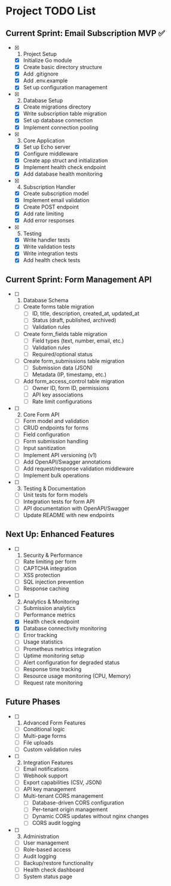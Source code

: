 # Project TODO List

## Current Sprint: Email Subscription MVP ✅
- [x] 1. Project Setup
  - [x] Initialize Go module
  - [x] Create basic directory structure
  - [x] Add .gitignore
  - [x] Add .env.example
  - [x] Set up configuration management

- [x] 2. Database Setup
  - [x] Create migrations directory
  - [x] Write subscription table migration
  - [x] Set up database connection
  - [x] Implement connection pooling

- [x] 3. Core Application
  - [x] Set up Echo server
  - [x] Configure middleware
  - [x] Create app struct and initialization
  - [x] Implement health check endpoint
  - [x] Add database health monitoring

- [x] 4. Subscription Handler
  - [x] Create subscription model
  - [x] Implement email validation
  - [x] Create POST endpoint
  - [x] Add rate limiting
  - [x] Add error responses

- [x] 5. Testing
  - [x] Write handler tests
  - [x] Write validation tests
  - [x] Write integration tests
  - [x] Add health check tests

## Current Sprint: Form Management API
- [ ] 1. Database Schema
  - [ ] Create forms table migration
    - [ ] ID, title, description, created_at, updated_at
    - [ ] Status (draft, published, archived)
    - [ ] Validation rules
  - [ ] Create form_fields table migration
    - [ ] Field types (text, number, email, etc.)
    - [ ] Validation rules
    - [ ] Required/optional status
  - [ ] Create form_submissions table migration
    - [ ] Submission data (JSON)
    - [ ] Metadata (IP, timestamp, etc.)
  - [ ] Add form_access_control table migration
    - [ ] Owner ID, form ID, permissions
    - [ ] API key associations
    - [ ] Rate limit configurations

- [ ] 2. Core Form API
  - [ ] Form model and validation
  - [ ] CRUD endpoints for forms
  - [ ] Field configuration
  - [ ] Form submission handling
  - [ ] Input sanitization
  - [ ] Implement API versioning (v1)
  - [ ] Add OpenAPI/Swagger annotations
  - [ ] Add request/response validation middleware
  - [ ] Implement bulk operations

- [ ] 3. Testing & Documentation
  - [ ] Unit tests for form models
  - [ ] Integration tests for form API
  - [ ] API documentation with OpenAPI/Swagger
  - [ ] Update README with new endpoints

## Next Up: Enhanced Features
- [ ] 1. Security & Performance
  - [ ] Rate limiting per form
  - [ ] CAPTCHA integration
  - [ ] XSS protection
  - [ ] SQL injection prevention
  - [ ] Response caching

- [ ] 2. Analytics & Monitoring
  - [ ] Submission analytics
  - [ ] Performance metrics
  - [x] Health check endpoint
  - [x] Database connectivity monitoring
  - [ ] Error tracking
  - [ ] Usage statistics
  - [ ] Prometheus metrics integration
  - [ ] Uptime monitoring setup
  - [ ] Alert configuration for degraded status
  - [ ] Response time tracking
  - [ ] Resource usage monitoring (CPU, Memory)
  - [ ] Request rate monitoring

## Future Phases
- [ ] 1. Advanced Form Features
  - [ ] Conditional logic
  - [ ] Multi-page forms
  - [ ] File uploads
  - [ ] Custom validation rules

- [ ] 2. Integration Features
  - [ ] Email notifications
  - [ ] Webhook support
  - [ ] Export capabilities (CSV, JSON)
  - [ ] API key management
  - [ ] Multi-tenant CORS management
    - [ ] Database-driven CORS configuration
    - [ ] Per-tenant origin management
    - [ ] Dynamic CORS updates without nginx changes
    - [ ] CORS audit logging

- [ ] 3. Administration
  - [ ] User management
  - [ ] Role-based access
  - [ ] Audit logging
  - [ ] Backup/restore functionality
  - [ ] Health check dashboard
  - [ ] System status page

